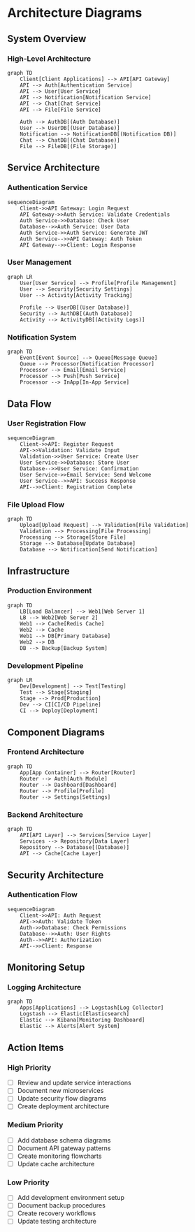 # Architecture Diagrams

## System Overview

### High-Level Architecture
```mermaid
graph TD
    Client[Client Applications] --> API[API Gateway]
    API --> Auth[Authentication Service]
    API --> User[User Service]
    API --> Notification[Notification Service]
    API --> Chat[Chat Service]
    API --> File[File Service]
    
    Auth --> AuthDB[(Auth Database)]
    User --> UserDB[(User Database)]
    Notification --> NotificationDB[(Notification DB)]
    Chat --> ChatDB[(Chat Database)]
    File --> FileDB[(File Storage)]
```

## Service Architecture

### Authentication Service
```mermaid
sequenceDiagram
    Client->>API Gateway: Login Request
    API Gateway->>Auth Service: Validate Credentials
    Auth Service->>Database: Check User
    Database-->>Auth Service: User Data
    Auth Service->>Auth Service: Generate JWT
    Auth Service-->>API Gateway: Auth Token
    API Gateway-->>Client: Login Response
```

### User Management
```mermaid
graph LR
    User[User Service] --> Profile[Profile Management]
    User --> Security[Security Settings]
    User --> Activity[Activity Tracking]
    
    Profile --> UserDB[(User Database)]
    Security --> AuthDB[(Auth Database)]
    Activity --> ActivityDB[(Activity Logs)]
```

### Notification System
```mermaid
graph TD
    Event[Event Source] --> Queue[Message Queue]
    Queue --> Processor[Notification Processor]
    Processor --> Email[Email Service]
    Processor --> Push[Push Service]
    Processor --> InApp[In-App Service]
```

## Data Flow

### User Registration Flow
```mermaid
sequenceDiagram
    Client->>API: Register Request
    API->>Validation: Validate Input
    Validation->>User Service: Create User
    User Service->>Database: Store User
    Database-->>User Service: Confirmation
    User Service->>Email Service: Send Welcome
    User Service-->>API: Success Response
    API-->>Client: Registration Complete
```

### File Upload Flow
```mermaid
graph TD
    Upload[Upload Request] --> Validation[File Validation]
    Validation --> Processing[File Processing]
    Processing --> Storage[Store File]
    Storage --> Database[Update Database]
    Database --> Notification[Send Notification]
```

## Infrastructure

### Production Environment
```mermaid
graph TD
    LB[Load Balancer] --> Web1[Web Server 1]
    LB --> Web2[Web Server 2]
    Web1 --> Cache[Redis Cache]
    Web2 --> Cache
    Web1 --> DB[Primary Database]
    Web2 --> DB
    DB --> Backup[Backup System]
```

### Development Pipeline
```mermaid
graph LR
    Dev[Development] --> Test[Testing]
    Test --> Stage[Staging]
    Stage --> Prod[Production]
    Dev --> CI[CI/CD Pipeline]
    CI --> Deploy[Deployment]
```

## Component Diagrams

### Frontend Architecture
```mermaid
graph TD
    App[App Container] --> Router[Router]
    Router --> Auth[Auth Module]
    Router --> Dashboard[Dashboard]
    Router --> Profile[Profile]
    Router --> Settings[Settings]
```

### Backend Architecture
```mermaid
graph TD
    API[API Layer] --> Services[Service Layer]
    Services --> Repository[Data Layer]
    Repository --> Database[(Database)]
    API --> Cache[Cache Layer]
```

## Security Architecture

### Authentication Flow
```mermaid
sequenceDiagram
    Client->>API: Auth Request
    API->>Auth: Validate Token
    Auth->>Database: Check Permissions
    Database-->>Auth: User Rights
    Auth-->>API: Authorization
    API-->>Client: Response
```

## Monitoring Setup

### Logging Architecture
```mermaid
graph TD
    Apps[Applications] --> Logstash[Log Collector]
    Logstash --> Elastic[Elasticsearch]
    Elastic --> Kibana[Monitoring Dashboard]
    Elastic --> Alerts[Alert System]
```

## Action Items

### High Priority
- [ ] Review and update service interactions
- [ ] Document new microservices
- [ ] Update security flow diagrams
- [ ] Create deployment architecture

### Medium Priority
- [ ] Add database schema diagrams
- [ ] Document API gateway patterns
- [ ] Create monitoring flowcharts
- [ ] Update cache architecture

### Low Priority
- [ ] Add development environment setup
- [ ] Document backup procedures
- [ ] Create recovery workflows
- [ ] Update testing architecture 